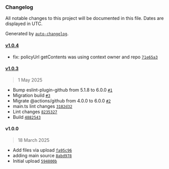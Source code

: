 ### Changelog

All notable changes to this project will be documented in this file. Dates are displayed in UTC.

Generated by [`auto-changelog`](https://github.com/CookPete/auto-changelog).

#### [v1.0.4](https://github.com/Contrast-Security-OSS/actionbot/compare/v1.0.3...v1.0.4)

- fix: policyUrl getContents was using context owner and repo [`71e65a3`](https://github.com/Contrast-Security-OSS/actionbot/commit/71e65a36efa30aff6fc8c7e53abdb462131bf2f3)

#### [v1.0.3](https://github.com/Contrast-Security-OSS/actionbot/compare/v1.0.0...v1.0.3)

> 1 May 2025

- Bump eslint-plugin-github from 5.1.8 to 6.0.0 [`#1`](https://github.com/Contrast-Security-OSS/actionbot/pull/1)
- Migration build [`#3`](https://github.com/Contrast-Security-OSS/actionbot/pull/3)
- Migrate @actions/github from 4.0.0 to 6.0.0 [`#2`](https://github.com/Contrast-Security-OSS/actionbot/pull/2)
- main.ts lint changes [`3182d32`](https://github.com/Contrast-Security-OSS/actionbot/commit/3182d3203c5c7dbc9edb7b96289aeddd38c62954)
- Lint changes [`8235327`](https://github.com/Contrast-Security-OSS/actionbot/commit/823532706c187506bcb5f71d6bb00f8727390037)
- Build [`4882543`](https://github.com/Contrast-Security-OSS/actionbot/commit/48825436495029524a627038ad1dcfb1999eb3c4)

#### v1.0.0

> 18 March 2025

- Add files via upload [`fa95c96`](https://github.com/Contrast-Security-OSS/actionbot/commit/fa95c969a50f6c331ec8ef19580fb9b8521851ca)
- adding main source [`8abd978`](https://github.com/Contrast-Security-OSS/actionbot/commit/8abd978c460b0e7b9c9cc611eb5540e5a18011f9)
- Initial upload [`594800b`](https://github.com/Contrast-Security-OSS/actionbot/commit/594800ba2c056682322dc9e2176f95f16c131ba7)

